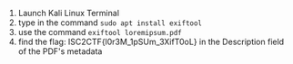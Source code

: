 1. Launch Kali Linux Terminal
2. type in the command `sudo apt install exiftool`
3. use the command `exiftool loremipsum.pdf`
4. find the flag: ISC2CTF{l0r3M_1pSUm_3XifT0oL} in the Description field of the PDF's metadata